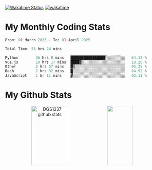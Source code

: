 [![Wakatime Status](https://github.com/noopurphalak/noopurphalak/workflows/wakatime-status-update/badge.svg)](https://github.com/noopurphalak/noopurphalak/actions/workflows/main.yml)
[![wakatime](https://wakatime.com/badge/user/80ace140-ef40-4fdd-b8ed-f3be3d2e1aea.svg)](https://wakatime.com/@80ace140-ef40-4fdd-b8ed-f3be3d2e1aea)

# My Monthly Coding Stats

<!--START_SECTION:waka-->

```python
From: 02 March 2025 - To: 01 April 2025

Total Time: 53 hrs 24 mins

Python        36 hrs 8 mins   ████████████████░░░░░░░░░   64.12 %
Vue.js        10 hrs 17 mins  ████▓░░░░░░░░░░░░░░░░░░░░   18.26 %
Other         2 hrs 57 mins   █▒░░░░░░░░░░░░░░░░░░░░░░░   05.25 %
Bash          2 hrs 32 mins   █░░░░░░░░░░░░░░░░░░░░░░░░   04.52 %
JavaScript    1 hr 11 mins    ▓░░░░░░░░░░░░░░░░░░░░░░░░   02.11 %
```

<!--END_SECTION:waka-->

# My Github Stats
<div style="text-align: center;">
  <img width="49%" height="195px" src="https://github-readme-stats-sigma-five.vercel.app/api?username=noopurphalak&show_icons=true&count_private=true&hide_border=true&title_color=00FFFF&icon_color=00FFFF&text_color=00FFFF&bg_color=0d1117" alt="DGS1337 github stats" />
  <img width="41%" height="195px" src="https://github-readme-stats-sigma-five.vercel.app/api/top-langs/?username=noopurphalak&layout=compact&hide_border=true&title_color=00FFFF&text_color=00FFFF&bg_color=0d1117" />
</div>
